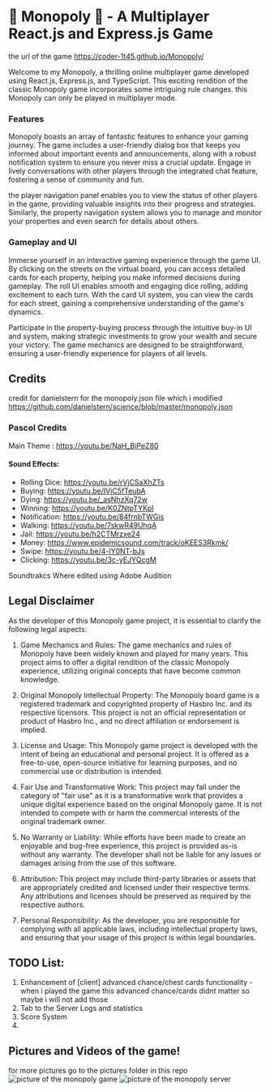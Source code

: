 # 🎲 Monopoly 🎲 - A Multiplayer React.js and Express.js Game
the url of the game https://coder-1t45.github.io/Monopoly/

Welcome to my Monopoly, a thrilling online multiplayer game developed using React.js, Express.js, and TypeScript. This exciting rendition of the classic Monopoly game incorporates some intriguing rule changes. this Monopoly can only be played in multiplayer mode.

### Features

Monopoly boasts an array of fantastic features to enhance your gaming journey. The game includes a user-friendly dialog box that keeps you informed about important events and announcements, along with a robust notification system to ensure you never miss a crucial update. Engage in lively conversations with other players through the integrated chat feature, fostering a sense of community and fun.

the player navigation panel enables you to view the status of other players in the game, providing valuable insights into their progress and strategies. Similarly, the property navigation system allows you to manage and monitor your properties and even search for details about others.

### Gameplay and UI

Immerse yourself in an interactive gaming experience through the game UI. By clicking on the streets on the virtual board, you can access detailed cards for each property, helping you make informed decisions during gameplay. The roll UI enables smooth and engaging dice rolling, adding excitement to each turn. With the card UI system, you can view the cards for each street, gaining a comprehensive understanding of the game's dynamics.

Participate in the property-buying process through the intuitive buy-in UI and system, making strategic investments to grow your wealth and secure your victory. The game mechanics are designed to be straightforward, ensuring a user-friendly experience for players of all levels.

## Credits

credit for danielstern for the monopoly.json file which i modified
https://github.com/danielstern/science/blob/master/monopoly.json

### Pascol Credits
Main Theme : https://youtu.be/NaH_BiPeZ80

#### Sound Effects:
* Rolling Dice: https://youtu.be/rVjCSaXhZTs
* Buying: https://youtu.be/IVjC5fTeubA
* Dying: https://youtu.be/_asNhzXq72w
* Winning: https://youtu.be/K0ZNtpTYKpI
* Notification: https://youtu.be/84frnbTWGis
* Walking: https://youtu.be/7skwR49UhqA
* Jail: https://youtu.be/h2CTMrzxe24
* Money: https://www.epidemicsound.com/track/oKEES3Rkmk/
* Swipe: https://youtu.be/4-lY0NT-bJs
* Clicking: https://youtu.be/3c-yEJYQcgM

Soundtrakcs Where edited using Adobe Audition

## Legal Disclaimer

As the developer of this Monopoly game project, it is essential to clarify the following legal aspects:

1. Game Mechanics and Rules: The game mechanics and rules of Monopoly have been widely known and played for many years. This project aims to offer a digital rendition of the classic Monopoly experience, utilizing original concepts that have become common knowledge.

2. Original Monopoly Intellectual Property: The Monopoly board game is a registered trademark and copyrighted property of Hasbro Inc. and its respective licensors. This project is not an official representation or product of Hasbro Inc., and no direct affiliation or endorsement is implied.

3. License and Usage: This Monopoly game project is developed with the intent of being an educational and personal project. It is offered as a free-to-use, open-source initiative for learning purposes, and no commercial use or distribution is intended.

4. Fair Use and Transformative Work: This project may fall under the category of "fair use" as it is a transformative work that provides a unique digital experience based on the original Monopoly game. It is not intended to compete with or harm the commercial interests of the original trademark owner.

5. No Warranty or Liability: While efforts have been made to create an enjoyable and bug-free experience, this project is provided as-is without any warranty. The developer shall not be liable for any issues or damages arising from the use of this software.

6. Attribution: This project may include third-party libraries or assets that are appropriately credited and licensed under their respective terms. Any attributions and licenses should be preserved as required by the respective authors.

7. Personal Responsibility: As the developer, you are responsible for complying with all applicable laws, including intellectual property laws, and ensuring that your usage of this project is within legal boundaries.


## TODO List:
1. Enhancement of [client] advanced chance/chest cards functionality - when i played the game this advanced chance/cards didnt matter so maybe i will not add those
2. Tab to the Server Logs and statistics
3. Score System
4. 

## Pictures and Videos of the game!
for more pictures go to the pictures folder in this repo
![picture of the monopoly game](https://cdn.discordapp.com/attachments/1005211638191890532/1133681326793433138/7.PNG)
![picture of the monopoly server](https://cdn.discordapp.com/attachments/1005211638191890532/1133683905522847816/17.PNG)
